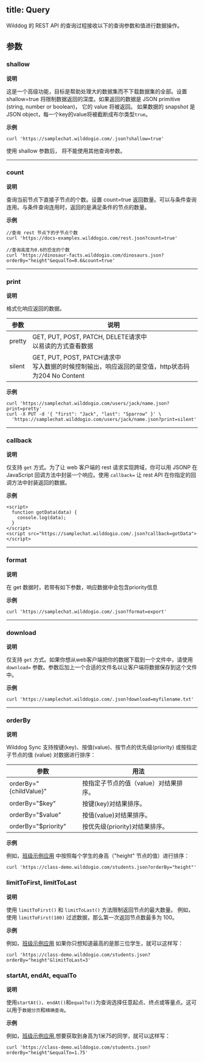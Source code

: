 
title: Query
---

Wilddog 的 REST API 的查询过程接收以下的查询参数和值进行数据操作。

## 参数

### shallow

**说明**

这是一个高级功能，目标是帮助处理大的数据集而不下载数据集的全部。设置 shallow=true 将限制数据返回的深度。如果返回的数据是 JSON primitive \(string, number or boolean\)， 它的 value 将被返回。 如果数据的 snapshot 是 JSON object，每一个key的value将被截断成布尔类型`true`。

**示例**

```
curl 'https://samplechat.wilddogio.com/.json?shallow=true'

```

使用 shallow 参数后， 将不能使用其他查询参数。

---

### count

**说明**

查询当前节点下直接子节点的个数。设置 count=true 返回数量。可以与条件查询连用。与条件查询连用时，返回的是满足条件的节点的数量。

**示例**

```
//查询 rest 节点下的子节点个数
curl 'https://docs-examples.wilddogio.com/rest.json?count=true'

//查询高度为0.6的恐龙的个数
curl 'https://dinosaur-facts.wilddogio.com/dinosaurs.json?orderBy="height"&equalTo=0.6&count=true'

```

---

### print

**说明**

格式化响应返回的数据。

| 参数 |  说明  |
| --------- | --------------------------------------- |
| pretty     | GET, PUT, POST, PATCH, DELETE请求中 <br> 以易读的方式查看数据 |
| silent     | GET, PUT, POST, PATCH请求中<br>写入数据的时候控制输出，响应返回的是空值，http状态码为204 No Content |

**示例**

```
curl 'https://samplechat.wilddogio.com/users/jack/name.json?print=pretty'
curl -X PUT -d '{ "first": "Jack", "last": "Sparrow" }' \
  'https://samplechat.wilddogio.com/users/jack/name.json?print=silent'

```

---

### callback

**说明**

仅支持 `get` 方式。为了让 web 客户端的 rest 请求实现跨域，你可以用 JSONP 在 JavaScript 回调方法中封装一个响应。使用 `callback=` 让 rest API 在你指定的回调方法中封装返回的数据。

**示例**

```
<script>
  function gotData(data) {
    console.log(data);
  }
</script>
<script src="https://samplechat.wilddogio.com/.json?callback=gotData"></script>

```

---

### format

**说明**

在 get 数据时，若带有如下参数，响应数据中会包含priority信息

**示例**

```
curl 'https://samplechat.wilddogio.com/.json?format=export'

```

---

### download

**说明**

仅支持 `get` 方式。如果你想从web客户端把你的数据下载到一个文件中，请使用 `download=` 参数。参数后加上一个合适的文件名以让客户端将数据保存到这个文件中。

**示例**

```
curl 'https://samplechat.wilddogio.com/.json?download=myfilename.txt'

```

---

### orderBy

**说明**

Wilddog Sync 支持按键(key)、按值(value)、按节点的优先级(priority) 或按指定子节点的值 (value) 对数据进行排序：

| 参数                     | 用法                    |
| ---------------------- | --------------------- |
| orderBy="{childValue}" | 按指定子节点的值（value）对结果排序。 |
| orderBy="$key"         | 按键(key)对结果排序。         |
| orderBy="$value"       | 按值(value)对结果排序。       |
| orderBy="$priority"    | 按优先级(priority)对结果排序。  |

**示例**

例如，[班级示例应用](https://class-demo.wilddogio.com) 中按照每个学生的身高（"height" 节点的值）进行排序：

```
curl 'https://class-demo.wilddogio.com/students.json?orderBy="height"'
```

### limitToFirst, limitToLast

**说明**

使用 `limitToFirst()` 和 `limitToLast()` 方法限制返回节点的最大数量。 例如，使用 `limitToFirst(100)` 过滤数据，那么第一次返回节点数最多为 100。

**示例**

例如，[班级示例应用](https://class-demo.wilddogio.com) 如果你只想知道最高的是那三位学生，就可以这样写：

```
curl 'https://class-demo.wilddogio.com/students.json?orderBy="height"&limitToLast=3'

```

### startAt, endAt, equalTo

**说明**

使用`startAt()`、`endAt()`和`equalTo()`为查询选择任意起点、终点或等量点。这可以用于`数据分页`和`精确查询`。

**示例**

例如，[班级示例应用](https://class-demo.wilddogio.com),想要获取到身高为1米75的同学，就可以这样写：

```
curl 'https://class-demo.wilddogio.com/students.json?orderBy="height"&equalTo=1.75'

```
